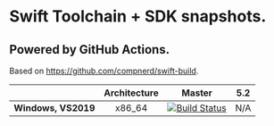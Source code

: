 # Swift Toolchain + SDK snapshots.
## Powered by GitHub Actions.

Based on https://github.com/compnerd/swift-build.

| | **Architecture** | **Master** | **5.2** |
|---|:---:|:---:|:---:|
| **Windows, VS2019**        | x86_64 |[![Build Status](https://github.com/lxbndr/swift-windows-gha/workflows/swift-win-x64-vs2019/badge.svg)](https://github.com/lxbndr/swift-windows-gha/actions)| N/A |
